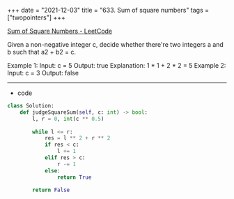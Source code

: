 +++ 
date = "2021-12-03"
title = "633. Sum of square numbers"
tags = ["twopointers"]
+++

[Sum of Square Numbers - LeetCode](https://leetcode.com/problems/sum-of-square-numbers/)

Given a non-negative integer c, decide whether there're two integers a and b such that a2 + b2 = c.
 
Example 1:
Input: c = 5 Output: true Explanation: 1 * 1 + 2 * 2 = 5 
Example 2:
Input: c = 3 Output: false

---
- code
```py
class Solution:
    def judgeSquareSum(self, c: int) -> bool:
        l, r = 0, int(c ** 0.5)
        
        while l <= r:
            res = l ** 2 + r ** 2
            if res < c:
                l += 1
            elif res > c:
                r -= 1
            else:
                return True
            
        return False
```
